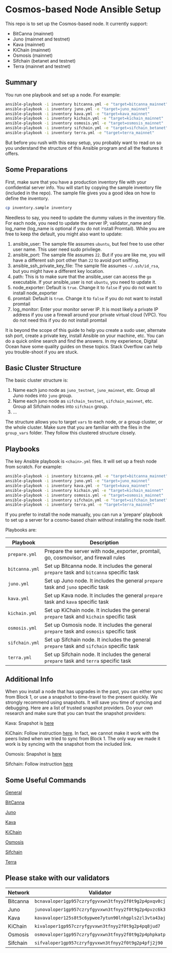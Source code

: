 # Cosmos-based Node Ansible Setup

This repo is to set up the Cosmos-based node. It currently support:

- BitCanna (mainnet)
- Juno (mainnet and testnet)
- Kava (mainnet)
- KiChain (mainnet)
- Osmosis (mainnet)
- Sifchain (betanet and testnet)
- Terra (mainnet and testnet)

## Summary

You run one playbook and set up a node. For example:

```bash
ansible-playbook -i inventory bitcanna.yml -e "target=bitcanna_mainnet"
ansible-playbook -i inventory juno.yml -e "target=juno_mainnet"
ansible-playbook -i inventory kava.yml -e "target=kava_mainnet"
ansible-playbook -i inventory kichain.yml -e "target=kichain_mainnet"
ansible-playbook -i inventory osmosis.yml -e "target=osmosis_mainnet"
ansible-playbook -i inventory sifchain.yml -e "target=sifchain_betanet"
ansible-playbook -i inventory terra.yml -e "target=terra_mainnet"
```

But before you rush with this easy setup, you probably want to read on so you understand the structure of this Ansible program and all the features it offers.

## Some Preparations

First, make sure that you have a production inventory file with your confidential server info. You will start by copying the sample inventory file (included in the repo). The sample file gives you a good idea on how to define the inventory.

```bash
cp inventory.sample inventory
```

Needless to say, you need to update the dummy values in the inventory file. For each node, you need to update the server IP, validator_name and log_name (log_name is optional if you do not install Promtail). While you are free to keep the default, you might also want to update:

1. ansible_user: The sample file assumes `ubuntu`, but feel free to use other user name. This user need sudo privilege.
2. ansible_port: The sample file assumes `22`. But if you are like me, you will have a different ssh port other than `22` to avoid port sniffing.
3. ansible_ssh_private_key_file: The sample file assumes `~/.ssh/id_rsa`, but you might have a different key location.
4. path: This is to make sure that the ansible_user can access the `go` executable. If your ansible_user is not `ubuntu`, you need to update it.
5. node_exporter: Default is `true`. Change it to `false` if you do not want to install node_exporter
6. promtail: Default is `true`. Change it to `false` if you do not want to install promtail
7. log_monitor: Enter your monitor server IP. It is most likely a private IP address if you use a firewall around your private virtual cloud (VPC). You do not need this if you do not install promtail

It is beyond the scope of this guide to help you create a sudo user, alternate ssh port, create a private key, install Ansible on your machine, etc. You can do a quick online search and find the answers. In my experience, Digital Ocean have some quality guides on these topics. Stack Overflow can help you trouble-shoot if you are stuck.

## Basic Cluster Structure

The basic cluster structure is:

1. Name each juno node as `juno_testnet`, `juno_mainnet`, etc. Group all Juno nodes into `juno` group.
2. Name each juno node as `sifchain_testnet`, `sifchain_mainnet`, etc. Group all Sifchain nodes into `sifchain` group.
3. ...

The structure allows you to target `vars` to each node, or a group cluster, or the whole cluster. Make sure that you are familiar with the files in the `group_vars` folder. They follow this clustered structure closely.

## Playbooks

The key Ansible playbook is `<chain>.yml` files. It will set up a fresh node from scratch. For example:

```bash
ansible-playbook -i inventory bitcanna.yml -e "target=bitcanna_mainnet"
ansible-playbook -i inventory juno.yml -e "target=juno_mainnet"
ansible-playbook -i inventory kava.yml -e "target=kava_mainnet"
ansible-playbook -i inventory kichain.yml -e "target=kichain_mainnet"
ansible-playbook -i inventory osmosis.yml -e "target=osmosis_mainnet"
ansible-playbook -i inventory sifchain.yml -e "target=sifchain_betanet"
ansible-playbook -i inventory terra.yml -e "target=terra_mainnet"
```

If you prefer to install the node manually, you can run a 'prepare' playbook to set up a server for a cosmo-based chain without installing the node itself.

Playbooks are:

| Playbook       | Description                                                                               |
| -------------- | ----------------------------------------------------------------------------------------- |
| `prepare.yml ` | Prepare the server with node_exporter, promtail, go, cosmovisor, and firewall rules       |
| `bitcanna.yml` | Set up Bitcanna node. It includes the general `prepare` task and `bitcanna` specific task |
| `juno.yml`     | Set up Juno node. It includes the general `prepare` task and `juno` specific task         |
| `kava.yml`     | Set up Kava node. It includes the general `prepare` task and `kava` specific task         |
| `kichain.yml`  | Set up KiChain node. It includes the general `prepare` task and `kichain` specific task   |
| `osmosis.yml`  | Set up Osmosis node. It includes the general `prepare` task and `osmosis` specific task   |
| `sifchain.yml` | Set up Sifchain node. It includes the general `prepare` task and `sifchain` specific task |
| `terra.yml`    | Set up Sifchain node. It includes the general `prepare` task and `terra` specific task    |

## Additional Info

When you install a node that has upgrades in the past, you can either sync from Block 1, or use a snapshot to time-travel to the present quickly. We strongly recommend using snapshots. It will save you time of syncing and debugging. Here are a list of trusted snapshot providers. Do your own research and make sure that you can trust the snapshot providers:

Kava: Snapshot is [here](https://www.chainlayer.io/quicksync/)

KiChain: Follow instruction [here](https://mzonder.notion.site/KiChain-2-Mainnet-Clean-Install-b20ce6400131499f854abc7567ce3b3f). In fact, we cannot make it work with the peers listed when we tried to sync from Block 1. The only way we made it work is by syncing with the snapshot from the included link.

Osmosis: Snapshot is [here](https://www.chainlayer.io/quicksync/)

Sifchain: Follow instruction [here](https://github.com/Sifchain/sifchain-validators/blob/master/docs/setup/standalone/manual.md)

## Some Useful Commands

[General](docs/general.md)

[BitCanna](docs/bitcanna.md)

[Juno](docs/juno.md)

[Kava](docs/kava.md)

[KiChain](docs/kichain.md)

[Osmosis](docs/osmosis.md)

[Sifchain](docs/sifchain.md)

[Terra](docs/terra.md)

## Please stake with our validators

| Network  | Validator                                            |
| -------- | ---------------------------------------------------- |
| Bitcanna | `bcnavaloper1gp957czryfgyvxwn3tfnyy2f0t9g2p4pxqv0cj` |
| Juno     | `junovaloper1gp957czryfgyvxwn3tfnyy2f0t9g2p4pvzc6k3` |
| Kava     | `kavavaloper125s8t5c6ypwee7ytun90lnhgpls2zl3vta43aj` |
| KiChain  | `kivaloper1gp957czryfgyvxwn3tfnyy2f0t9g2p4pq8jud7`   |
| Osmosis  | `osmovaloper1gp957czryfgyvxwn3tfnyy2f0t9g2p4phpkatp` |
| Sifchain | `sifvaloper1gp957czryfgyvxwn3tfnyy2f0t9g2p4pfj2j90`  |
